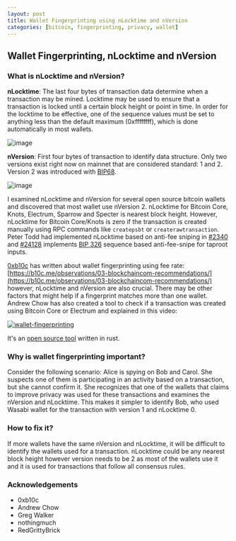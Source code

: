 ```yaml
---
layout: post
title: Wallet Fingerprinting using nLocktime and nVersion
categories: [bitcoin, fingerprinting, privacy, wallet]
---
```


## Wallet Fingerprinting, nLocktime and nVersion

### What is nLocktime and nVersion?

**nLocktime**: The last four bytes of transaction data determine when a transaction may be mined. Locktime may be used to ensure that a transaction is locked until a certain block height or point in time. In order for the locktime to be effective, one of the sequence values must be set to anything less than the default maximum (0xffffffff), which is done automatically in most wallets.

![image](https://user-images.githubusercontent.com/94559964/194974178-a8eece0c-2057-4ef6-a4dc-3e64b7aa991a.png)

**nVersion**: First four bytes of transaction to identify data structure. Only two versions exist right now on mainnet that are considered standard: 1 and 2. Version 2 was introduced with [BIP68](https://github.com/bitcoin/bips/blob/master/bip-0068.mediawiki).

![image](https://user-images.githubusercontent.com/94559964/195232841-24964907-1821-4de6-8df2-fcea6018fcfe.png)

I examined nLocktime and nVersion for several open source bitcoin wallets and discovered that most wallet use nVersion 2. nLocktime for Bitcoin Core, Knots, Electrum, Sparrow and Specter is nearest block height. However, nLocktime for Bitcoin Core/Knots is zero if the transaction is created manually using RPC commands like `createpsbt` or `createrawtransaction`. Peter Todd had implemented nLocktime based on anti-fee sniping in [#2340](https://github.com/bitcoin/bitcoin/pull/2340) and [#24128](https://github.com/bitcoin/bitcoin/pull/24128) implements [BIP 326](https://github.com/bitcoin/bips/blob/master/bip-0326.mediawiki) sequence based anti-fee-snipe for taproot inputs.

[0xb10c](https://twitter.com/0xb10c) has written about wallet fingerprinting using fee rate: [https://b10c.me/observations/03-blockchaincom-recommendations/](https://b10c.me/observations/03-blockchaincom-recommendations/) however, nLocktime and nVersion are also crucial. There may be other factors that might help if a fingerprint matches more than one wallet. Andrew Chow has also created a tool to check if a transaction was created using Bitcoin Core or Electrum and explained in this video:

[![wallet-fingerprinting](https://i.imgur.com/dIwF5mv.png)](https://youtu.be/NAtDz2EE9ac)

It's an [open source tool](https://github.com/achow101/wallet-fingerprinting) written in rust.

### Why is wallet fingerprinting important?

Consider the following scenario: Alice is spying on Bob and Carol. She suspects one of them is participating in an activity based on a transaction, but she cannot confirm it. She recognizes that one of the wallets that claims to improve privacy was used for these transactions and examines the nVersion and nLocktime. This makes it simpler to identify Bob, who used Wasabi wallet for the transaction with version 1 and nLocktime 0.

### How to fix it?

If more wallets have the same nVersion and nLocktime, it will be difficult to identify the wallets used for a transaction. nLocktime could be any nearest block height however version needs to be 2 as most of the wallets use it and it is used for transactions that follow all consensus rules.

### Acknowledgements

- 0xb10c
- Andrew Chow
- Greg Walker
- nothingmuch
- RedGrittyBrick
